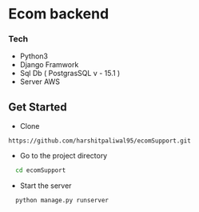 # Ecom backend

### Tech

- Python3
- Django Framwork
- Sql Db ( PostgrasSQL v - 15.1 )
- Server AWS

## Get Started

- Clone

```
https://github.com/harshitpaliwal95/ecomSupport.git
```

- Go to the project directory

```bash
  cd ecomSupport
```

- Start the server

```bash
  python manage.py runserver

```
